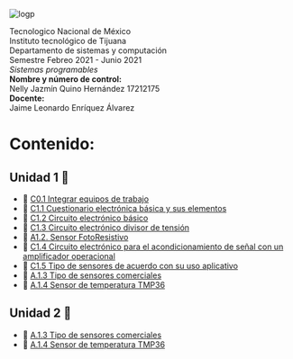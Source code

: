 ![logp](https://user-images.githubusercontent.com/71736979/109230190-4ce8b780-7779-11eb-8c5f-933a95b8b601.PNG)

Tecnologico  Nacional de México  
Instituto tecnológico de Tijuana  
Departamento de sistemas y computación  
Semestre Febreo 2021 - Junio 2021  
*Sistemas programables*  
**Nombre y número de control:**  
Nelly Jazmín Quino Hernández 17212175  
**Docente:**  
Jaime Leonardo Enríquez Álvarez


# Contenido: 
## Unidad 1 :pushpin:

* :memo: [C0.1 Integrar equipos de trabajo](https://github.com/NellyQuino/SistemasProgramables/blob/main/Blog/C0.1_Integrar_equipos_de_trabajo_NellyQuino.md)
* :memo: [C1.1 Cuestionario electrónica básica y sus elementos](https://github.com/NellyQuino/SistemasProgramables/blob/main/Blog/C1.1%20Cuestionario%20electr%C3%B3nica%20b%C3%A1sica%20y%20sus%20elementos_NellyJazm%C3%ADnQuinoHern%C3%A1ndez.md)
* :memo:  [C1.2 Circuito electrónico básico](https://github.com/NellyQuino/SistemasProgramables/blob/main/Blog/C1.2_Circuito_electronico_basico_NellyQuino.md)
* :memo:  [C1.3 Circuito electrónico divisor de tensión](https://github.com/NellyQuino/SistemasProgramables/blob/main/Blog/C1.3_Circuito_electronico_divisor_de_tension_NellyQuino.md)
* :memo:  [A1.2. Sensor FotoResistivo](https://github.com/NellyQuino/SistemasProgramables/blob/main/Blog/A1.2_NellyQuino_Parvada.md)
* :memo:  [C1.4 Circuito electrónico para el acondicionamiento de señal con un amplificador operacional](https://github.com/NellyQuino/SistemasProgramables/blob/main/Blog/C1.4_Acondicionador_de_senal_AmOP_NellyQuino.md)
* :memo:  [C1.5 Tipo de sensores de acuerdo con su uso aplicativo](https://github.com/NellyQuino/SistemasProgramables/blob/main/Blog/C1.5_Tipo_de_sensores_de_acuerdo_con_su_uso_aplicativo_NellyQuino.md)
* :memo:  [A.1.3 Tipo de sensores comerciales](https://github.com/NellyQuino/SistemasProgramables/blob/main/Blog/A1.3_Tipos_Sensores_Comerciales_Parvada.md)
* :memo:  [A.1.4 Sensor de temperatura TMP36](https://github.com/NellyQuino/SistemasProgramables/blob/main/Blog/A1.4_Sensor_Temperatura_TMP36.md)

## Unidad 2 :pushpin:

* :memo:  [A.1.3 Tipo de sensores comerciales](https://github.com/NellyQuino/SistemasProgramables/blob/main/Blog/A1.3_Tipos_Sensores_Comerciales_Parvada.md)
* :memo:  [A.1.4 Sensor de temperatura TMP36](https://github.com/NellyQuino/SistemasProgramables/blob/main/Blog/A1.4_Sensor_Temperatura_TMP36.md)